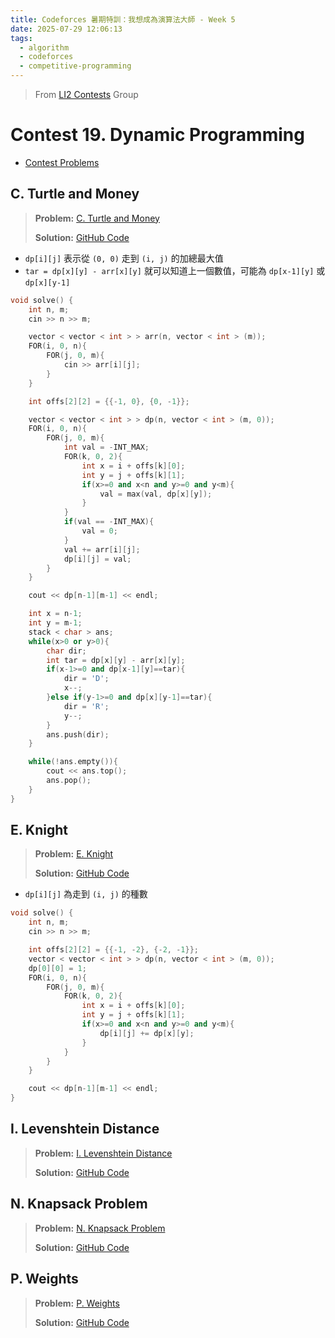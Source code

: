 ```yaml
---
title: Codeforces 暑期特訓：我想成為演算法大師 - Week 5
date: 2025-07-29 12:06:13
tags:
  - algorithm
  - codeforces
  - competitive-programming
---
```


> From [LI2 Contests](https://codeforces.com/group/jtU6D2hVEi) Group

# Contest 19. Dynamic Programming

- [Contest Problems](https://codeforces.com/group/jtU6D2hVEi/contest/533280)

## C. Turtle and Money

> **Problem:** [C. Turtle and Money](https://codeforces.com/group/jtU6D2hVEi/contest/533280/problem/C)
>
> **Solution:** [GitHub Code](https://github.com/wulukewu/cp-code/blob/main/codeforces/group/jtU6D2hVEi/533280/C_Turtle_and_Money.cpp)

- `dp[i][j]` 表示從 `(0, 0)` 走到 `(i, j)` 的加總最大值
- `tar = dp[x][y] - arr[x][y]` 就可以知道上一個數值，可能為 `dp[x-1][y]` 或 `dp[x][y-1]`

```cpp
void solve() {
    int n, m;
    cin >> n >> m;

    vector < vector < int > > arr(n, vector < int > (m));
    FOR(i, 0, n){
        FOR(j, 0, m){
            cin >> arr[i][j];
        }
    }

    int offs[2][2] = {{-1, 0}, {0, -1}};

    vector < vector < int > > dp(n, vector < int > (m, 0));
    FOR(i, 0, n){
        FOR(j, 0, m){
            int val = -INT_MAX;
            FOR(k, 0, 2){
                int x = i + offs[k][0];
                int y = j + offs[k][1];
                if(x>=0 and x<n and y>=0 and y<m){
                    val = max(val, dp[x][y]);
                }
            }
            if(val == -INT_MAX){
                val = 0;
            }
            val += arr[i][j];
            dp[i][j] = val;
        }
    }

    cout << dp[n-1][m-1] << endl;

    int x = n-1;
    int y = m-1;
    stack < char > ans;
    while(x>0 or y>0){
        char dir;
        int tar = dp[x][y] - arr[x][y];
        if(x-1>=0 and dp[x-1][y]==tar){
            dir = 'D';
            x--;
        }else if(y-1>=0 and dp[x][y-1]==tar){
            dir = 'R';
            y--;
        }
        ans.push(dir);
    }

    while(!ans.empty()){
        cout << ans.top();
        ans.pop();
    }
}
```

## E. Knight

> **Problem:** [E. Knight](https://codeforces.com/group/jtU6D2hVEi/contest/533280/problem/E)
>
> **Solution:** [GitHub Code](https://github.com/wulukewu/cp-code/blob/main/codeforces/group/jtU6D2hVEi/533280/E_Knight.cpp)

- `dp[i][j]` 為走到 `(i, j)` 的種數

```cpp
void solve() {
    int n, m;
    cin >> n >> m;

    int offs[2][2] = {{-1, -2}, {-2, -1}};
    vector < vector < int > > dp(n, vector < int > (m, 0));
    dp[0][0] = 1;
    FOR(i, 0, n){
        FOR(j, 0, m){
            FOR(k, 0, 2){
                int x = i + offs[k][0];
                int y = j + offs[k][1];
                if(x>=0 and x<n and y>=0 and y<m){
                    dp[i][j] += dp[x][y];
                }
            }
        }
    }

    cout << dp[n-1][m-1] << endl;
}
```

## I. Levenshtein Distance

> **Problem:** [I. Levenshtein Distance](https://codeforces.com/group/jtU6D2hVEi/contest/533280/problem/I)
>
> **Solution:** [GitHub Code]()

## N. Knapsack Problem

> **Problem:** [N. Knapsack Problem](https://codeforces.com/group/jtU6D2hVEi/contest/533280/problem/N)
>
> **Solution:** [GitHub Code]()

## P. Weights

> **Problem:** [P. Weights](https://codeforces.com/group/jtU6D2hVEi/contest/533280/problem/P)
>
> **Solution:** [GitHub Code]()
